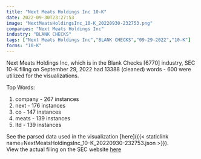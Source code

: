 ```yaml
---
title: "Next Meats Holdings Inc 10-K"
date: 2022-09-30T23:27:53
image: "NextMeatsHoldingsInc_10-K_20220930-232753.png"
companies: "Next Meats Holdings Inc"
industry: "BLANK CHECKS"
tags: ["Next Meats Holdings Inc","BLANK CHECKS","09-29-2022","10-K"]
forms: "10-K"
---
```

Next Meats Holdings Inc, which is in the Blank Checks [6770] industry, SEC 10-K filing on September 29, 2022 had 13388 (cleaned) words - 600 were utilized for the visualizations.

Top Words:
1. company - 267 instances
2. next - 176 instances
3. co - 147 instances
4. meats - 139 instances
5. ltd - 139 instances


See the parsed data used in the visualization [here]({{< staticlink name=NextMeatsHoldingsInc_10-K_20220930-232753.json >}}).  
View the actual filing on the SEC website [here](https://www.sec.gov/Archives/edgar/data/1811530/0001599916-22-000252.txt)